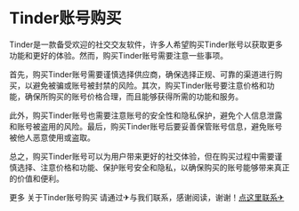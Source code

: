 # Tinder账号购买

Tinder是一款备受欢迎的社交交友软件，许多人希望购买Tinder账号以获取更多功能和更好的体验。然而，购买Tinder账号需要注意一些事项。

首先，购买Tinder账号需要谨慎选择供应商，确保选择正规、可靠的渠道进行购买，以避免被骗或账号被封禁的风险。其次，购买Tinder账号要注意价格和功能，确保所购买的账号价格合理，而且能够获得所需的功能和服务。

此外，购买Tinder账号也需要注意账号的安全性和隐私保护，避免个人信息泄露和账号被盗用的风险。最后，购买Tinder账号后要妥善保管账号信息，避免账号被他人恶意使用或盗取。

总之，购买Tinder账号可以为用户带来更好的社交体验，但在购买过程中需要谨慎选择、注意价格和功能、保护账号安全和隐私，以确保购买的账号能够带来真正的价值和便利。

更多 关于Tinder账号购买 请通过✈与我们联系，感谢阅读，谢谢！[点这里联系✈](https://tg.k02.cc)